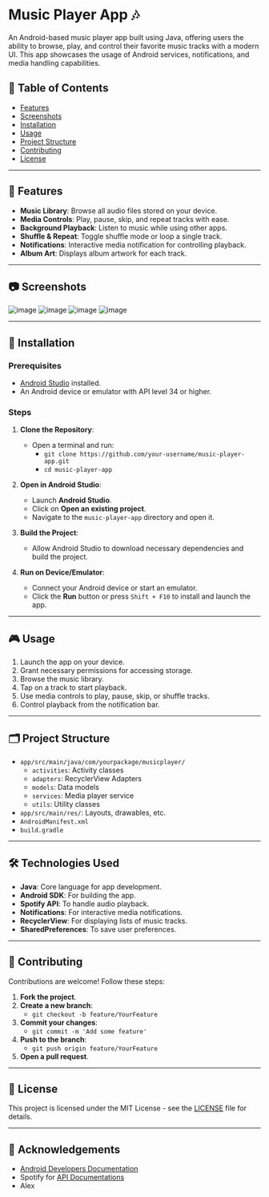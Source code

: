 # Music Player App 🎶

An Android-based music player app built using Java, offering users the ability to browse, play, and control their favorite music tracks with a modern UI. This app showcases the usage of Android services, notifications, and media handling capabilities.

## 📜 Table of Contents
- [Features](#features)
- [Screenshots](#screenshots)
- [Installation](#installation)
- [Usage](#usage)
- [Project Structure](#project-structure)
- [Contributing](#contributing)
- [License](#license)

---

## 📌 Features

- **Music Library**: Browse all audio files stored on your device.
- **Media Controls**: Play, pause, skip, and repeat tracks with ease.
- **Background Playback**: Listen to music while using other apps.
- **Shuffle & Repeat**: Toggle shuffle mode or loop a single track.
- **Notifications**: Interactive media notification for controlling playback.
- **Album Art**: Displays album artwork for each track.

---

## 📷 Screenshots
![image](https://github.com/user-attachments/assets/247364b1-d944-4ba7-83d3-101e64748c22)
![image](https://github.com/user-attachments/assets/c0848c69-4e6a-4f40-b09a-0023f74c81de)
![image](https://github.com/user-attachments/assets/758e7c5f-54d1-44bb-a687-7f8928e26f90)
![image](https://github.com/user-attachments/assets/82e465a0-3b9c-4ff1-bd54-3d3d082e1dd3)


---

## 🚀 Installation

### Prerequisites
- [Android Studio](https://developer.android.com/studio) installed.
- An Android device or emulator with API level 34 or higher.

### Steps

1. **Clone the Repository**:
   - Open a terminal and run:
     - `git clone https://github.com/your-username/music-player-app.git`
     - `cd music-player-app`

2. **Open in Android Studio**:
   - Launch **Android Studio**.
   - Click on **Open an existing project**.
   - Navigate to the `music-player-app` directory and open it.

3. **Build the Project**:
   - Allow Android Studio to download necessary dependencies and build the project.

4. **Run on Device/Emulator**:
   - Connect your Android device or start an emulator.
   - Click the **Run** button or press `Shift + F10` to install and launch the app.

---

## 🎮 Usage

1. Launch the app on your device.
2. Grant necessary permissions for accessing storage.
3. Browse the music library.
4. Tap on a track to start playback.
5. Use media controls to play, pause, skip, or shuffle tracks.
6. Control playback from the notification bar.

---

## 🗂️ Project Structure

- `app/src/main/java/com/yourpackage/musicplayer/`
  - `activities`: Activity classes
  - `adapters`: RecyclerView Adapters
  - `models`: Data models
  - `services`: Media player service
  - `utils`: Utility classes
- `app/src/main/res/`: Layouts, drawables, etc.
- `AndroidManifest.xml`
- `build.gradle`

---

## 🛠️ Technologies Used

- **Java**: Core language for app development.
- **Android SDK**: For building the app.
- **Spotify API**: To handle audio playback.
- **Notifications**: For interactive media notifications.
- **RecyclerView**: For displaying lists of music tracks.
- **SharedPreferences**: To save user preferences.

---

## 🤝 Contributing

Contributions are welcome! Follow these steps:

1. **Fork the project**.
2. **Create a new branch**:
   - `git checkout -b feature/YourFeature`
3. **Commit your changes**:
   - `git commit -m 'Add some feature'`
4. **Push to the branch**:
   - `git push origin feature/YourFeature`
5. **Open a pull request**.

---

## 📄 License

This project is licensed under the MIT License - see the [LICENSE](LICENSE) file for details.

---

## 🙏 Acknowledgements

- [Android Developers Documentation](https://developer.android.com/docs)
- Spotify for [API Documentations](https://developer.spotify.com/documentation/web-api)
- Alex
